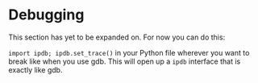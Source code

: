 # Debugging

This section has yet to be expanded on. For now you can do this:

`import ipdb; ipdb.set_trace()` in your Python file wherever you want to break like when you use gdb. This will open up a `ipdb` interface that is exactly like gdb. 